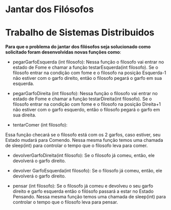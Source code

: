 # Jantar dos Filósofos

# Trabalho de Sistemas Distribuidos

__Para que o problema do jantar dos filósofos seja solucionado como solicitado foram desenvolvidas novas funções como__:

- pegarGarfoEsquerda (int filosofo):
Nessa função o filosofo vai entrar no estado de Fome e chamar a função testarEsquerda(int filosofo).
Se o filosofo entrar na condição com fome e o filosofo na posição Esquerda-1 não estiver com o garfo direito, então o filosofo pegará o garfo em sua esquerda.

- pegarGarfoDireita (int filosofo):
Nessa função o filosofo vai entrar no estado de Fome e chamar a função testarDireita(int filosofo).
Se o filosofo entrar na condição com fome e o filosofo na posição Direita+1 não estiver com o garfo esquerdo, então o filosofo pegará o garfo em sua direita.
- tentarComer (int filosofo):

Essa função checará se o filosofo está com os 2 garfos, caso estiver, seu Estado mudará para Comendo. Nessa mesma função temos uma chamada de sleep(int) para controlar o tempo que o filosofo leva para comer.

- devolverGarfoDireita(int filosofo):
Se o filosofo já comeu, então, ele devolverá o garfo direito.

- devolver GarfoEsquerda(int filosofo):
Se o filosofo já comeu, então, ele devolverá o garfo direito.

- pensar (int filosofo):
Se o filosofo já comeu e devolveu o seu garfo direito e garfo esquerda então o filósofo passará a estar no Estado Pensando. Nessa mesma função temos uma chamada de sleep(int) para controlar o tempo que o filosofo leva para pensar.
